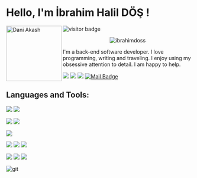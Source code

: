 # Hello, I'm İbrahim Halil DÖŞ ! 
<img align = "left" width = "150" height = "150" alt = "Dani Akash" src = "https://raw.githubusercontent.com/DaniAkash/DaniAkash/master/assets/avatar.png" />

![visitor badge](https://visitor-badge.glitch.me/badge?page_id=ibrahimdoss.visitor-badge&left_color=red&right_color=green&left_text=HelloVisitors)

<p align="center"> <img src="https://github-readme-stats.vercel.app/api?username=ibrahimdoss&show_icons=true&theme=gotham" alt="ibrahimdoss" />


I'm a back-end software developer. 
I love programming, writing and traveling. 
I enjoy using my obsessive attention to detail. 
I am happy to help.


[![](https://img.shields.io/badge/linkedin-%230077B5.svg?&style=for-the-badge&logo=linkedin&logoColor=white)](https://www.linkedin.com/in/ibrahim-dos/)
[![](https://img.shields.io/badge/medium-%2312100E.svg?&style=for-the-badge&logo=medium&logoColor=white)](https://medium.com/@ibrahimdos21)
[![](https://img.shields.io/badge/kaggle-%2312100E.svg?&style=for-the-badge&logo=kaggle&logoColor=white)](https://www.kaggle.com/encausse)
[![Mail Badge](https://img.shields.io/badge/ibrahimdos21@gmail.com-c14438?style=for-the-badge&logo=Gmail&logoColor=white&link=mailto:ibrahimdos21@gmail.com)](mailto:ibrahimdos21@gmail.com)

## Languages and Tools:
<img src="https://img.shields.io/badge/Java-CC2927?style=for-the-badge&logo=java&logoColor=white"></img>
<img src="https://img.shields.io/badge/Spring-239120?style=for-the-badge&logo=java&logoColor=white"></img>

<img src="https://img.shields.io/badge/Python-F7DF1E?style=for-the-badge&logo=html5&logoColor=white"></img>
<img src="https://img.shields.io/badge/Go-F7DF1E?style=for-the-badge&logo=html5&logoColor=white"></img>

<img src="https://img.shields.io/badge/C%23-E34F26?style=for-the-badge&logo=c-sharp&logoColor=white"></img>



<img src="https://img.shields.io/badge/Microsoft_SQL_Server-CC2927?style=for-the-badge&logo=microsoft-sql-server&logoColor=white"></img>
<img src="https://img.shields.io/badge/MySQL-CC2927?style=for-the-badge&logo=microsoft-sql-server&logoColor=white"></img>
<img src="https://img.shields.io/badge/PostgreSQl-CC2927?style=for-the-badge&logo=microsoft-sql-server&logoColor=white"></img>


<img src="https://img.shields.io/badge/HTML5-E34F26?style=for-the-badge&logo=html5&logoColor=white"></img>
<img src="https://img.shields.io/badge/CSS3-1572B6?style=for-the-badge&logo=css3&logoColor=white"></img>
<img src="https://img.shields.io/badge/Bootstrap-563D7C?style=for-the-badge&logo=bootstrap&logoColor=white"></img>

<img src="https://img.shields.io/badge/git-F05032.svg?style=for-the-badge&logo=git&logoColor=white" alt="git">
